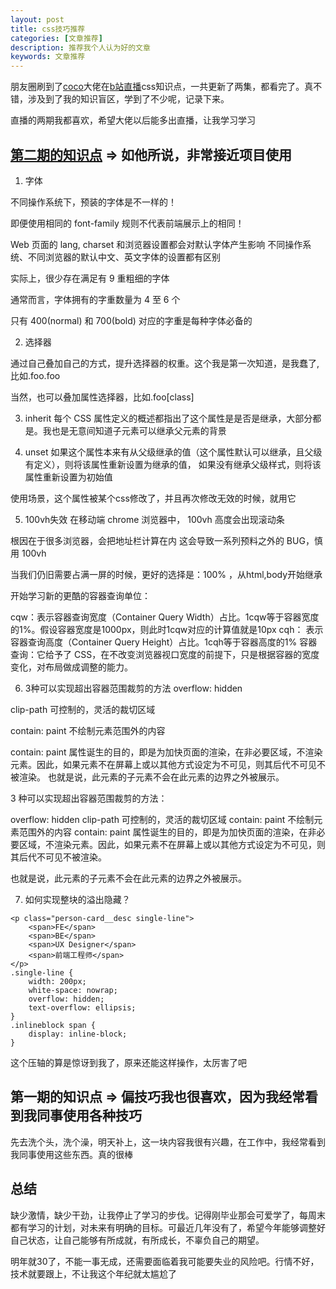 ```yaml
---
layout: post
title: css技巧推荐
categories: [文章推荐]
description: 推荐我个人认为好的文章
keywords: 文章推荐
---
```


朋友圈刷到了[coco](https://github.com/chokcoco)大佬在[b站直播](https://space.bilibili.com/288184393)css知识点，一共更新了两集，都看完了。真不错，涉及到了我的知识盲区，学到了不少呢，记录下来。

直播的两期我都喜欢，希望大佬以后能多出直播，让我学习学习

## [第二期的知识点](https://chokcoco.github.io/demo/ppt/html/YOU_DONT_KNOW_CSS.html#/) => 如他所说，非常接近项目使用 
1. 字体

不同操作系统下，预装的字体是不一样的！

即便使用相同的 font-family 规则不代表前端展示上的相同！

Web 页面的 lang, charset 和浏览器设置都会对默认字体产生影响
不同操作系统、不同浏览器的默认中文、英文字体的设置都有区别

实际上，很少存在满足有 9 重粗细的字体

通常而言，字体拥有的字重数量为 4 至 6 个

只有 400(normal) 和 700(bold) 对应的字重是每种字体必备的

2. 选择器

通过自己叠加自己的方式，提升选择器的权重。这个我是第一次知道，是我蠢了,比如.foo.foo 

当然，也可以叠加属性选择器，比如.foo[class]

3. inherit
每个 CSS 属性定义的概述都指出了这个属性是是否是继承，大部分都是。我也是无意间知道子元素可以继承父元素的背景

4. unset
如果这个属性本来有从父级继承的值（这个属性默认可以继承，且父级有定义），则将该属性重新设置为继承的值，
如果没有继承父级样式，则将该属性重新设置为初始值

使用场景，这个属性被某个css修改了，并且再次修改无效的时候，就用它

5. 100vh失效
在移动端 chrome 浏览器中， 100vh 高度会出现滚动条

根因在于很多浏览器，会把地址栏计算在内
这会导致一系列预料之外的 BUG，慎用 100vh

当我们仍旧需要占满一屏的时候，更好的选择是：100% ，从html,body开始继承

开始学习新的更酷的容器查询单位：

cqw：表示容器查询宽度（Container Query Width）占比。1cqw等于容器宽度的1%。假设容器宽度是1000px，则此时1cqw对应的计算值就是10px
cqh： 表示容器查询高度（Container Query Height）占比。1cqh等于容器高度的1%
容器查询：它给予了 CSS，在不改变浏览器视口宽度的前提下，只是根据容器的宽度变化，对布局做成调整的能力。

6. 3种可以实现超出容器范围裁剪的方法
overflow: hidden

clip-path 可控制的，灵活的裁切区域

contain: paint 不绘制元素范围外的内容


contain: paint 属性诞生的目的，即是为加快页面的渲染，在非必要区域，不渲染元素。因此，如果元素不在屏幕上或以其他方式设定为不可见，则其后代不可见不被渲染。
也就是说，此元素的子元素不会在此元素的边界之外被展示。

3 种可以实现超出容器范围裁剪的方法：

overflow: hidden
clip-path 可控制的，灵活的裁切区域
contain: paint 不绘制元素范围外的内容
contain: paint 属性诞生的目的，即是为加快页面的渲染，在非必要区域，不渲染元素。因此，如果元素不在屏幕上或以其他方式设定为不可见，则其后代不可见不被渲染。

也就是说，此元素的子元素不会在此元素的边界之外被展示。

7. 如何实现整块的溢出隐藏？
```
<p class="person-card__desc single-line">
    <span>FE</span>
    <span>BE</span>
    <span>UX Designer</span>
    <span>前端工程师</span>
</p>
.single-line {
    width: 200px;
    white-space: nowrap;
    overflow: hidden;
    text-overflow: ellipsis;
}
.inlineblock span {
    display: inline-block;
}
```

这个压轴的算是惊讶到我了，原来还能这样操作，太厉害了吧


## 第一期的知识点 => 偏技巧我也很喜欢，因为我经常看到我同事使用各种技巧

先去洗个头，洗个澡，明天补上，这一块内容我很有兴趣，在工作中，我经常看到我同事使用这些东西。真的很棒


## 总结
缺少激情，缺少干劲，让我停止了学习的步伐。记得刚毕业那会可爱学了，每周末都有学习的计划，对未来有明确的目标。可最近几年没有了，希望今年能够调整好自己状态，让自己能够有所成就，有所成长，不辜负自己的期望。

明年就30了，不能一事无成，还需要面临着我可能要失业的风险吧。行情不好，技术就要跟上，不让我这个年纪就太尴尬了